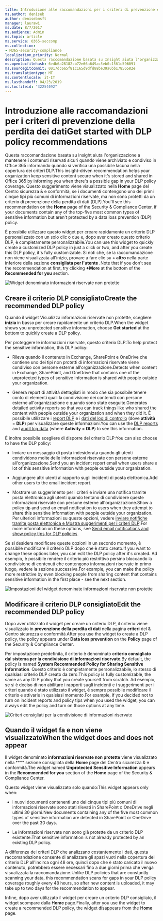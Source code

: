 ```yaml
---
title: Introduzione alle raccomandazioni per i criteri di prevenzione della perdita dei dati
ms.author: deniseb
author: denisebmsft
manager: laurawi
ms.date: 8/7/2017
ms.audience: Admin
ms.topic: article
ms.service: O365-seccomp
ms.collection:
- M365-security-compliance
localization_priority: Normal
description: Questa raccomandazione basata su Insight aiuta l'organizzazione a mantenere i contenuti riservati sicuri quando viene archiviato e condiviso in Office 365 informando quando si verifica una possibile lacuna nella copertura dei criteri DLP. Questo suggerimento viene visualizzato nella Home page del Centro sicurezza &amp; e conformità, se i documenti contengono uno dei primi cinque tipi più comuni di informazioni riservate ma non sono protetti da un criterio DLP.
ms.openlocfilehash: 6edb6a28182cb72e66a649ac5eb0c1561c596091
ms.sourcegitcommit: 0017dc6a5f81c165d9dfd88be39a6bb17856582e
ms.translationtype: MT
ms.contentlocale: it-IT
ms.lasthandoff: 04/23/2019
ms.locfileid: "32254092"
---
```

# <a name="get-started-with-dlp-policy-recommendations"></a><span data-ttu-id="dd574-104">Introduzione alle raccomandazioni per i criteri di prevenzione della perdita dei dati</span><span class="sxs-lookup"><span data-stu-id="dd574-104">Get started with DLP policy recommendations</span></span>

<span data-ttu-id="dd574-105">Questa raccomandazione basata su Insight aiuta l'organizzazione a mantenere i contenuti riservati sicuri quando viene archiviato e condiviso in Office 365 informando quando si verifica una possibile lacuna nella copertura dei criteri DLP.</span><span class="sxs-lookup"><span data-stu-id="dd574-105">This insight-driven recommendation helps your organization keep sensitive content secure when it's stored and shared in Office 365 by informing you when there's a possible gap in your DLP policy coverage.</span></span> <span data-ttu-id="dd574-106">Questo suggerimento viene visualizzato nella **Home** page del Centro sicurezza &amp; e conformità, se i documenti contengono uno dei primi cinque tipi più comuni di informazioni riservate, ma non sono protetti da un criterio di prevenzione della perdita di dati (DLP).</span><span class="sxs-lookup"><span data-stu-id="dd574-106">You'll see this recommendation on the **Home** page of the Security &amp; Compliance Center, if your documents contain any of the top-five most common types of sensitive information but aren't protected by a data loss prevention (DLP) policy.</span></span> 
  
<span data-ttu-id="dd574-107">È possibile utilizzare questo widget per creare rapidamente un criterio DLP personalizzato con un solo clic o due e, dopo aver creato questo criterio DLP, è completamente personalizzabile.</span><span class="sxs-lookup"><span data-stu-id="dd574-107">You can use this widget to quickly create a customized DLP policy in just a click or two, and after you create this DLP policy, it's fully customizable.</span></span> <span data-ttu-id="dd574-108">Si noti che, se la raccomandazione non viene visualizzata all'inizio, provare a fare clic su **+ altro** nella parte inferiore della sezione **consigliata per l'utente** .</span><span class="sxs-lookup"><span data-stu-id="dd574-108">Note that if you don't see the recommendation at first, try clicking **+More** at the bottom of the **Recommended for you** section.</span></span> 
  
![Widget denominato informazioni riservate non protette](media/91bc04d2-6eff-4294-8b73-b2d56d26ffc4.png)
  
## <a name="create-the-recommended-dlp-policy"></a><span data-ttu-id="dd574-110">Creare il criterio DLP consigliato</span><span class="sxs-lookup"><span data-stu-id="dd574-110">Create the recommended DLP policy</span></span>

<span data-ttu-id="dd574-111">Quando il widget Visualizza informazioni riservate non protette, scegliere **inizia** in basso per creare rapidamente un criterio DLP.</span><span class="sxs-lookup"><span data-stu-id="dd574-111">When the widget shows you unprotected sensitive information, choose **Get started** at the bottom to quickly create a DLP policy.</span></span> 
  
<span data-ttu-id="dd574-112">Per proteggere le informazioni riservate, questo criterio DLP:</span><span class="sxs-lookup"><span data-stu-id="dd574-112">To help protect the sensitive information, this DLP policy:</span></span>
  
- <span data-ttu-id="dd574-113">Rileva quando il contenuto in Exchange, SharePoint e OneDrive che contiene uno dei tipi non protetti di informazioni riservate viene condiviso con persone esterne all'organizzazione.</span><span class="sxs-lookup"><span data-stu-id="dd574-113">Detects when content in Exchange, SharePoint, and OneDrive that contains one of the unprotected types of sensitive information is shared with people outside your organization.</span></span>
    
- <span data-ttu-id="dd574-114">Genera report di attività dettagliati in modo che sia possibile tenere conto di elementi quali la condivisione dei contenuti con persone esterne all'organizzazione e quando sono state eseguite.</span><span class="sxs-lookup"><span data-stu-id="dd574-114">Generates detailed activity reports so that you can track things like who shared the content with people outside your organization and when they did it.</span></span> <span data-ttu-id="dd574-115">È possibile utilizzare i [report DLP](view-the-dlp-reports.md) e i [dati del log di controllo](search-the-audit-log-in-security-and-compliance.md) (dove **attività** = **DLP**) per visualizzare queste informazioni.</span><span class="sxs-lookup"><span data-stu-id="dd574-115">You can use the [DLP reports](view-the-dlp-reports.md) and [audit log data](search-the-audit-log-in-security-and-compliance.md) (where **Activity** = **DLP**) to see this information.</span></span>
    
<span data-ttu-id="dd574-116">È inoltre possibile scegliere di disporre del criterio DLP:</span><span class="sxs-lookup"><span data-stu-id="dd574-116">You can also choose to have the DLP policy:</span></span>
  
- <span data-ttu-id="dd574-117">Inviare un messaggio di posta indesiderata quando gli utenti condividono molte delle informazioni riservate con persone esterne all'organizzazione.</span><span class="sxs-lookup"><span data-stu-id="dd574-117">Send you an incident report email when users share a lot of this sensitive information with people outside your organization.</span></span>
    
- <span data-ttu-id="dd574-118">Aggiungere altri utenti al rapporto sugli incidenti di posta elettronica.</span><span class="sxs-lookup"><span data-stu-id="dd574-118">Add other users to the email incident report.</span></span>
    
- <span data-ttu-id="dd574-119">Mostrare un suggerimento per i criteri e inviare una notifica tramite posta elettronica agli utenti quando tentano di condividere queste informazioni riservate con persone esterne all'organizzazione.</span><span class="sxs-lookup"><span data-stu-id="dd574-119">Show a policy tip and send an email notification to users when they attempt to share this sensitive information with people outside your organization.</span></span> <span data-ttu-id="dd574-120">Per ulteriori informazioni su queste opzioni, vedere [inviare notifiche tramite posta elettronica e Mostra suggerimenti per i criteri DLP](use-notifications-and-policy-tips.md).</span><span class="sxs-lookup"><span data-stu-id="dd574-120">For more information on these options, see [Send email notifications and show policy tips for DLP policies](use-notifications-and-policy-tips.md).</span></span>
    
<span data-ttu-id="dd574-121">Se si desidera modificare queste opzioni in un secondo momento, è possibile modificare il criterio DLP dopo che è stato creato.</span><span class="sxs-lookup"><span data-stu-id="dd574-121">If you want to change these options later, you can edit the DLP policy after it's created.</span></span> <span data-ttu-id="dd574-122">Ad esempio, è possibile rendere il criterio più restrittivo persino bloccando la condivisione di contenuti che contengono informazioni riservate in primo luogo, vedere la sezione successiva.</span><span class="sxs-lookup"><span data-stu-id="dd574-122">For example, you can make the policy more restrictive by even blocking people from sharing content that contains sensitive information in the first place - see the next section.</span></span>
  
![Impostazioni del widget denominate informazioni riservate non protette](media/b6106cbd-1bed-4582-aaef-b678de470c9b.png)
  
## <a name="edit-the-recommended-dlp-policy"></a><span data-ttu-id="dd574-124">Modificare il criterio DLP consigliato</span><span class="sxs-lookup"><span data-stu-id="dd574-124">Edit the recommended DLP policy</span></span>

<span data-ttu-id="dd574-125">Dopo aver utilizzato il widget per creare un criterio DLP, il criterio viene visualizzato in **prevenzione della perdita di dati** nella pagina **criteri** del &amp; Centro sicurezza e conformità.</span><span class="sxs-lookup"><span data-stu-id="dd574-125">After you use the widget to create a DLP policy, the policy appears under **Data loss prevention** on the **Policy** page of the Security &amp; Compliance Center.</span></span> 
  
<span data-ttu-id="dd574-126">Per impostazione predefinita, il criterio è denominato **criterio consigliato dal sistema per la condivisione di informazioni riservate**.</span><span class="sxs-lookup"><span data-stu-id="dd574-126">By default, the policy is named **System Recommended Policy for Sharing Sensitive Information**.</span></span> <span data-ttu-id="dd574-127">Questo criterio è completamente personalizzabile, lo stesso di qualsiasi criterio DLP creato da zero.</span><span class="sxs-lookup"><span data-stu-id="dd574-127">This policy is fully customizable, the same as any DLP policy that you create yourself from scratch.</span></span> <span data-ttu-id="dd574-128">Ad esempio, se si è deciso di non abilitare i rapporti sugli incidenti e i suggerimenti per i criteri quando è stato utilizzato il widget, è sempre possibile modificare il criterio e attivarle in qualsiasi momento.</span><span class="sxs-lookup"><span data-stu-id="dd574-128">For example, if you decided not to turn on incident reports and policy tips when you used the widget, you can always edit the policy and turn on those options at any time.</span></span>
  
![Criteri consigliati per la condivisione di informazioni riservate](media/2fc49f25-ec25-4433-add4-d60f73888f13.png)
  
## <a name="when-the-widget-does-and-does-not-appear"></a><span data-ttu-id="dd574-130">Quando il widget fa e non viene visualizzato</span><span class="sxs-lookup"><span data-stu-id="dd574-130">When the widget does and does not appear</span></span>

<span data-ttu-id="dd574-131">Il widget denominato **informazioni riservate non protette** viene visualizzato nella \*\*\*\* sezione consigliata della **Home** page del Centro sicurezza &amp; e conformità.</span><span class="sxs-lookup"><span data-stu-id="dd574-131">The widget named **Unprotected Sensitive Information** appears in the **Recommended for you** section of the **Home** page of the Security &amp; Compliance Center.</span></span> 
  
<span data-ttu-id="dd574-132">Questo widget viene visualizzato solo quando:</span><span class="sxs-lookup"><span data-stu-id="dd574-132">This widget appears only when:</span></span>
  
- <span data-ttu-id="dd574-133">I nuovi documenti contenenti uno dei cinque tipi più comuni di informazioni riservate sono stati rilevati in SharePoint o OneDrive negli ultimi 30 giorni.</span><span class="sxs-lookup"><span data-stu-id="dd574-133">New documents containing any of the five most common types of sensitive information are detected in SharePoint or OneDrive over the past 30 days.</span></span>
    
- <span data-ttu-id="dd574-134">Le informazioni riservate non sono già protette da un criterio DLP esistente.</span><span class="sxs-lookup"><span data-stu-id="dd574-134">That sensitive information is not already protected by an existing DLP policy.</span></span>
    
<span data-ttu-id="dd574-135">A differenza dei criteri DLP che analizzano costantemente i dati, questa raccomandazione consente di analizzare gli spazi vuoti nella copertura del criterio DLP all'incirca ogni 48 ore, quindi dopo che è stato caricato il nuovo contenuto, potrebbero essere necessari fino a due giorni prima che venga visualizzata la raccomandazione.</span><span class="sxs-lookup"><span data-stu-id="dd574-135">Unlike DLP policies that are constantly scanning your data, this recommendation scans for gaps in your DLP policy coverage roughly every 48 hours, so after new content is uploaded, it may take up to two days for the recommendation to appear.</span></span>
  
<span data-ttu-id="dd574-136">Infine, dopo aver utilizzato il widget per creare un criterio DLP consigliato, il widget scompare dalla **Home** page.</span><span class="sxs-lookup"><span data-stu-id="dd574-136">Finally, after you use the widget to create a recommended DLP policy, the widget disappears from the **Home** page.</span></span> 
  

